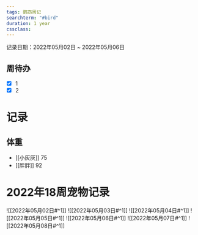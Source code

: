 ```yaml
---
tags: 鹦鹉周记
searchterm: "#bird"
duration: 1 year
cssclass: 
---
```


记录日期：2022年05月02日 ~ 2022年05月06日

## 周待办
- [x] 1
- [x] 2

# 记录
## 体重
- [[小灰灰]] 75
- [[胖胖]] 92

# 2022年18周宠物记录
![[2022年05月02日#^1]] 
![[2022年05月03日#^1]] 
![[2022年05月04日#^1]] 
![[2022年05月05日#^1]] 
![[2022年05月06日#^1]] 
![[2022年05月07日#^1]] 
![[2022年05月08日#^1]] 


